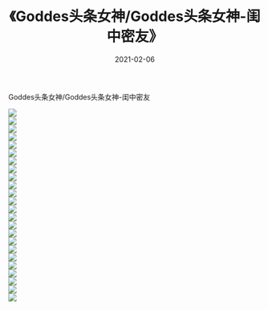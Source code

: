 ﻿---
layout: post
title:  《Goddes头条女神/Goddes头条女神-闺中密友》
date:   2021-02-06
img: http://pic.660000.xyz/1:/网络美图/2021/Goddes头条女神/Goddes头条女神-闺中密友/000.jpg
categories: [美女, 清纯, 唯美]
---

Goddes头条女神/Goddes头条女神-闺中密友

 ![](http://pic.660000.xyz/1:/网络美图/2021/Goddes头条女神/Goddes头条女神-闺中密友/001.jpg) <br>![](http://pic.660000.xyz/1:/网络美图/2021/Goddes头条女神/Goddes头条女神-闺中密友/002.jpg) <br>![](http://pic.660000.xyz/1:/网络美图/2021/Goddes头条女神/Goddes头条女神-闺中密友/003.jpg) <br>![](http://pic.660000.xyz/1:/网络美图/2021/Goddes头条女神/Goddes头条女神-闺中密友/004.jpg) <br>![](http://pic.660000.xyz/1:/网络美图/2021/Goddes头条女神/Goddes头条女神-闺中密友/005.jpg) <br>![](http://pic.660000.xyz/1:/网络美图/2021/Goddes头条女神/Goddes头条女神-闺中密友/006.jpg) <br>![](http://pic.660000.xyz/1:/网络美图/2021/Goddes头条女神/Goddes头条女神-闺中密友/007.jpg) <br>![](http://pic.660000.xyz/1:/网络美图/2021/Goddes头条女神/Goddes头条女神-闺中密友/008.jpg) <br>![](http://pic.660000.xyz/1:/网络美图/2021/Goddes头条女神/Goddes头条女神-闺中密友/009.jpg) <br>![](http://pic.660000.xyz/1:/网络美图/2021/Goddes头条女神/Goddes头条女神-闺中密友/010.jpg) <br>![](http://pic.660000.xyz/1:/网络美图/2021/Goddes头条女神/Goddes头条女神-闺中密友/011.jpg) <br>![](http://pic.660000.xyz/1:/网络美图/2021/Goddes头条女神/Goddes头条女神-闺中密友/012.jpg) <br>![](http://pic.660000.xyz/1:/网络美图/2021/Goddes头条女神/Goddes头条女神-闺中密友/013.jpg) <br>![](http://pic.660000.xyz/1:/网络美图/2021/Goddes头条女神/Goddes头条女神-闺中密友/014.jpg) <br>![](http://pic.660000.xyz/1:/网络美图/2021/Goddes头条女神/Goddes头条女神-闺中密友/015.jpg) <br>![](http://pic.660000.xyz/1:/网络美图/2021/Goddes头条女神/Goddes头条女神-闺中密友/016.jpg) <br>![](http://pic.660000.xyz/1:/网络美图/2021/Goddes头条女神/Goddes头条女神-闺中密友/017.jpg) <br>![](http://pic.660000.xyz/1:/网络美图/2021/Goddes头条女神/Goddes头条女神-闺中密友/018.jpg) <br>![](http://pic.660000.xyz/1:/网络美图/2021/Goddes头条女神/Goddes头条女神-闺中密友/019.jpg) <br>![](http://pic.660000.xyz/1:/网络美图/2021/Goddes头条女神/Goddes头条女神-闺中密友/020.jpg) <br>![](http://pic.660000.xyz/1:/网络美图/2021/Goddes头条女神/Goddes头条女神-闺中密友/021.jpg) <br>![](http://pic.660000.xyz/1:/网络美图/2021/Goddes头条女神/Goddes头条女神-闺中密友/022.jpg) <br>![](http://pic.660000.xyz/1:/网络美图/2021/Goddes头条女神/Goddes头条女神-闺中密友/023.jpg) <br>![](http://pic.660000.xyz/1:/网络美图/2021/Goddes头条女神/Goddes头条女神-闺中密友/024.jpg) <br>